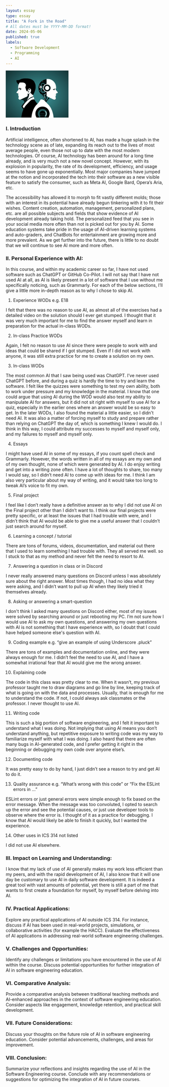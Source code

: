 ```yaml
---
layout: essay
type: essay
title: "A Fork in the Road"
# All dates must be YYYY-MM-DD format!
date: 2024-05-06
published: true
labels:
  - Software Development
  - Programming
  - AI
---
```


<img width="200px" class="rounded float-start pe-4" src="../img/ai.png">

### I. Introduction
Artificial intelligence, often shortened to AI, has made a huge splash in the technology scene as of late, expanding its reach out to the lives of most average people, even those not up to date with the most modern technologies. Of course, AI technology has been around for a long time already, and is very much not a new novel concept. However, with its explosion in popularity, the rate of its development, efficiency, and usage seems to have gone up exponentially. Most major companies have jumped at the notion and incorporated the tech into their software as a new visible feature to satisfy the consumer, such as Meta AI, Google Bard, Opera’s Aria, etc. 

The accessibility has allowed it to morph to fit vastly different molds; those with an interest in its potential have already begun tinkering with it to fit their wishes. Content creation, automation, management, personalized plans, etc. are all possible subjects and fields that show evidence of AI development already taking hold. The personalized feed that you see in your social media more often than not is picked out for you by AI. Some education systems take pride in the usage of AI-driven learning systems and auto-graders, and ChatBots for entertainment are growing more and more prevalent. As we get further into the future, there is little to no doubt that we will continue to see AI more and more often. 

### II. Personal Experience with AI:

In this course, and within my academic career so far, I have not used software such as ChatGPT or GitHub Co-Pilot. I will not say that I have not used AI at all, as AI is likely present in a lot of software that I use without me specifically noticing, such as Grammarly. For each of the below sections, I’ll give a little more in-depth reason as to why I chose to skip AI.

1. Experience WODs e.g. E18

I felt that there was no reason to use AI, as almost all of the exercises had a detailed video on the solution should I ever get stumped. I thought that it was very much important for me to find the answer myself and learn in preparation for the actual in-class WODs.
 
2. In-class Practice WODs

Again, I felt no reason to use AI since there were people to work with and ideas that could be shared if I got stumped. Even if I did not work with anyone, it was still extra practice for me to create a solution on my own. 

3. In-class WODs

The most common AI that I saw being used was ChatGPT. I’ve never used ChatGPT before, and during a quiz is hardly the time to try and learn the software. I felt like the quizzes were something to test my own ability, both to work under pressure and my knowledge in the material. I know that one could argue that using AI during the WOD would also test my ability to manipulate AI for answers, but it did not sit right with myself to use AI for a quiz, especially in the earlier ones where an answer would be so easy to get. In the later WODs, I also found the material a little easier, so I didn't need AI. It was also a matter of forcing myself to study and prepare rather than relying on ChatGPT the day of, which is something I knew I would do. I think in this way, I could attribute my successes to myself and myself only, and my failures to myself and myself only.

4. Essays

I might have used AI in some of my essays, if you count spell check and Grammarly. However, the words written in all of my essays are my own and of my own thought, none of which were generated by AI. I do enjoy writing and get into a writing zone often. I have a lot of thoughts to share, too many I would say, so I didn’t need AI to come up with ideas for me. I think I am also very particular about my way of writing, and it would take too long to tweak AI’s voice to fit my own.

5. Final project

I feel like I don’t really have a definitive answer as to why I did not use AI on the Final project other than I didn’t want to. I think our final projects were pretty specific, or at least the issues that I had trouble with were, and I didn’t think that AI would be able to give me a useful answer that I couldn’t just search around for myself. 

6. Learning a concept / tutorial

There are tons of forums, videos, documentation, and material out there that I used to learn something I had trouble with. They all served me well. so I stuck to that as my method and never felt the need to resort to AI. 

7. Answering a question in class or in Discord

I never really answered many questions on Discord unless I was absolutely sure about the right answer. Most times though, I had no idea what they were asking, and I didn’t want to pull up AI when they likely tried it themselves already. 

8. Asking or answering a smart-question

I don't think I asked many questions on Discord either, most of my issues were solved by searching around or just rebooting my PC. I’m not sure how I would use AI to ask my own questions, and answering my own questions with AI is not something that I have experience with, so I doubt that I could have helped someone else's question with AI.

9. Coding example e.g. “give an example of using Underscore .pluck”

There are tons of examples and documentation online, and they were always enough for me. I didn’t feel the need to use AI, and I have a somewhat irrational fear that AI would give me the wrong answer.

10. Explaining code

The code in this class was pretty clear to me. When it wasn’t, my previous professor taught me to draw diagrams and go line by line, keeping track of what is going on with the data and processes. Usually, that is enough for me to understand the code. If not, I could always ask classmates or the professor. I never thought to use AI.

11. Writing code

This is such a big portion of software engineering, and I felt it important to understand what I was doing. Not implying that using AI means you don’t understand anything, but repetitive exposure to writing code was my way to familiarize myself with what I was doing. I also heard that there are often many bugs in AI-generated code, and I prefer getting it right in the beginning or debugging my own code over anyone else’s. 

12. Documenting code

It was pretty easy to do by hand, I just didn’t see a reason to try and get AI to do it.

13. Quality assurance e.g. “What’s wrong with this code” or “Fix the ESLint errors in ...”

ESLint errors or just general errors were simple enough to fix based on the error message. When the message was too convoluted, I opted to search up the error and see the potential causes, or just use developer tools to observe where the error is. I thought of it as a practice for debugging. I know that AI would likely be able to finish it quickly, but I wanted the experience.

14. Other uses in ICS 314 not listed

I did not use AI elsewhere.

### III. Impact on Learning and Understanding:
I know that my lack of use of AI generally makes my work less efficient than my peers, and with the rapid development of AI, I also know that it will one day be customary to use AI in daily software development. It is indeed a great tool with vast amounts of potential, yet there is still a part of me that wants to first create a foundation for myself, by myself before delving into AI. 

### IV. Practical Applications:
Explore any practical applications of AI outside ICS 314. For instance, discuss if AI has been used in real-world projects, simulations, or collaborative activities (for example the HACC). Evaluate the effectiveness of AI applications in addressing real-world software engineering challenges.

### V. Challenges and Opportunities:
Identify any challenges or limitations you have encountered in the use of AI within the course. Discuss potential opportunities for further integration of AI in software engineering education.

### VI. Comparative Analysis:
Provide a comparative analysis between traditional teaching methods and AI-enhanced approaches in the context of software engineering education. Consider aspects like engagement, knowledge retention, and practical skill development.

### VII. Future Considerations:
Discuss your thoughts on the future role of AI in software engineering education. Consider potential advancements, challenges, and areas for improvement.


### VIII. Conclusion:
Summarize your reflections and insights regarding the use of AI in the Software Engineering course. Conclude with any recommendations or suggestions for optimizing the integration of AI in future courses.
